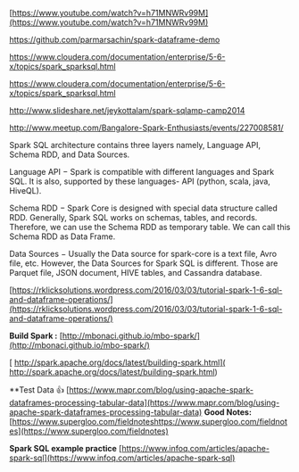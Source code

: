 [https://www.youtube.com/watch?v=h71MNWRv99M](https://www.youtube.com/watch?v=h71MNWRv99M)

https://github.com/parmarsachin/spark-dataframe-demo

https://www.cloudera.com/documentation/enterprise/5-6-x/topics/spark_sparksql.html

https://www.cloudera.com/documentation/enterprise/5-6-x/topics/spark_sparksql.html


http://www.slideshare.net/jeykottalam/spark-sqlamp-camp2014

http://www.meetup.com/Bangalore-Spark-Enthusiasts/events/227008581/



Spark SQL architecture contains three layers namely, Language API, Schema RDD, and Data Sources.

Language API − Spark is compatible with different languages and Spark SQL. It is also, supported by these languages- API (python, scala, java, HiveQL).

Schema RDD − Spark Core is designed with special data structure called RDD. Generally, Spark SQL works on schemas, tables, and records. Therefore, we can use the Schema RDD as temporary table. We can call this Schema RDD as Data Frame.

Data Sources − Usually the Data source for spark-core is a text file, Avro file, etc. However, the Data Sources for Spark SQL is different. Those are Parquet file, JSON document, HIVE tables, and Cassandra database.


[https://rklicksolutions.wordpress.com/2016/03/03/tutorial-spark-1-6-sql-and-dataframe-operations/](https://rklicksolutions.wordpress.com/2016/03/03/tutorial-spark-1-6-sql-and-dataframe-operations/)

**Build Spark :**
[http://mbonaci.github.io/mbo-spark/](http://mbonaci.github.io/mbo-spark/)


[  http://spark.apache.org/docs/latest/building-spark.html](  http://spark.apache.org/docs/latest/building-spark.html)


**Test Data :+1: 
[https://www.mapr.com/blog/using-apache-spark-dataframes-processing-tabular-data](https://www.mapr.com/blog/using-apache-spark-dataframes-processing-tabular-data)
**Good Notes:**
[https://www.supergloo.com/fieldnoteshttps://www.supergloo.com/fieldnotes](https://www.supergloo.com/fieldnotes)

**Spark SQL example practice**
[https://www.infoq.com/articles/apache-spark-sql](https://www.infoq.com/articles/apache-spark-sql)
